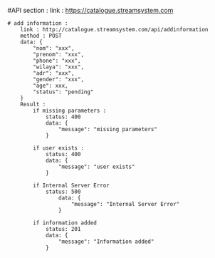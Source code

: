 #API section : 
    link : https://catalogue.streamsystem.com

    # add information :
        link : http://catalogue.streamsystem.com/api/addinformation
        method : POST 
        data: {
            "nom": "xxx",
            "prenom": "xxx",
            "phone": "xxx",
            "wilaya": "xxx",
            "adr": "xxx",
            "gender": "xxx",
            "age": xxx,
            "status": "pending"
        }
        Result : 
            if missing parameters :
                status: 400
                data: {
                    "message": "missing parameters"
                }
            
            if user exists :
                status: 400
                data: {
                    "message": "user exists"
                }
            
            if Internal Server Error
                status: 500
                    data: {
                        "message": "Internal Server Error"
                    }
            
            if information added
                status: 201
                data: {
                    "message": "Information added"
                }
    